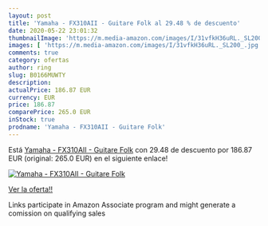 ```yaml
---
layout: post
title: 'Yamaha - FX310AII - Guitare Folk al 29.48 % de descuento'
date: 2020-05-22 23:01:32
thumbnailImage: 'https://m.media-amazon.com/images/I/31vfkH36uRL._SL200_.jpg'
images: [ 'https://m.media-amazon.com/images/I/31vfkH36uRL._SL200_.jpg' ]
comments: true
category: ofertas
author: ring
slug: B0166MUWTY
description:
actualPrice: 186.87 EUR
currency: EUR
price: 186.87
comparePrice: 265.0 EUR
inStock: true
prodname: 'Yamaha - FX310AII - Guitare Folk'
---
```


Está [Yamaha - FX310AII - Guitare Folk](https://www.amazon.fr/dp/B0166MUWTY/?tag=tolees0d-21) con 29.48 de descuento por 186.87 EUR (original: 265.0 EUR) en el siguiente enlace!

[![Yamaha - FX310AII - Guitare Folk](https://m.media-amazon.com/images/I/31vfkH36uRL._SL200_.jpg)](https://www.amazon.fr/dp/B0166MUWTY/?tag=tolees0d-21)

[Ver la oferta!!](https://www.amazon.fr/dp/B0166MUWTY/?tag=tolees0d-21)

Links participate in Amazon Associate program and might generate a comission on qualifying sales



